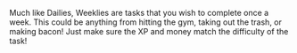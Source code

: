 Much like Dailies, Weeklies are tasks that you wish to complete once a week.  This could be anything from hitting the gym, taking out the trash, or making bacon!  Just make sure the XP and money match the difficulty of the task!
